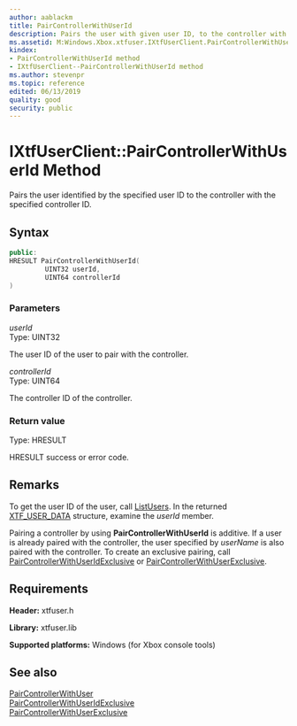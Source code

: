 ```yaml
---
author: aablackm
title: PairControllerWithUserId
description: Pairs the user with given user ID, to the controller with given controller ID.
ms.assetid: M:Windows.Xbox.xtfuser.IXtfUserClient.PairControllerWithUserId(UINT32,UINT64)
kindex:
- PairControllerWithUserId method
- IXtfUserClient--PairControllerWithUserId method
ms.author: stevenpr
ms.topic: reference
edited: 06/13/2019
quality: good
security: public
---
```


# IXtfUserClient::PairControllerWithUserId Method
Pairs the user identified by the specified user ID to the controller with the specified controller ID.

## Syntax  

```cpp
public:
HRESULT PairControllerWithUserId(
         UINT32 userId,
         UINT64 controllerId
)  
```

### Parameters  

*userId*  
Type: UINT32 

The user ID of the user to pair with the controller. 

*controllerId*  
Type: UINT64 

The controller ID of the controller. 

### Return value  
Type: HRESULT 

HRESULT success or error code.

## Remarks  

To get the user ID of the user, call [ListUsers](listusers-ixtfuserclient-xtfuser-xbox-windows-m.md). In the returned [XTF_USER_DATA](../../../structures/XTF_USER_DATA-xtfuser-xbox-windows-t.md) structure, examine the *userId* member.

Pairing a controller by using **PairControllerWithUserId** is additive. If a user is already paired with the controller, the user specified by *userName* is also paired with the controller. To create an exclusive pairing, call [PairControllerWithUserIdExclusive]() or [PairControllerWithUserExclusive]().

## Requirements  

**Header:** xtfuser.h  

**Library:** xtfuser.lib  
  
**Supported platforms:** Windows (for Xbox console tools)  
  
## See also

[PairControllerWithUser](paircontrollerwithuser-ixtfuserclient-xtfuser-xbox-windows-m.md)  
[PairControllerWithUserIdExclusive]()  
[PairControllerWithUserExclusive]()  